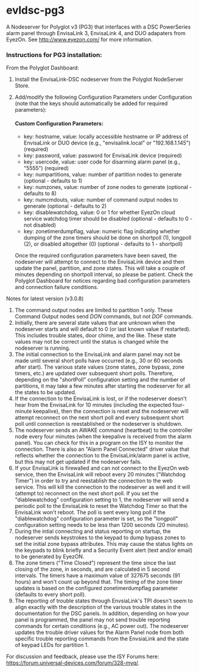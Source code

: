 # evldsc-pg3
A Nodeserver for Polyglot v3 (PG3) that interfaces with a DSC PowerSeries alarm panel through EnvisaLink 3, EnvisaLink 4, and DUO adapaters from EyezOn. See http://www.eyezon.com/ for more information.


### Instructions for PG3 installation:

From the Polyglot Dashboard:
1. Install the EnvisaLink-DSC nodeserver from the Polyglot NodeServer Store.
2. Add/modify the following Configuration Parameters under Configuration (note that the keys should automatically be added for required parameters):
      
    #### Custom Configuration Parameters:
    - key: hostname, value: locally accessible hostname or IP address of EnvisaLink or DUO device (e.g., "envisalink.local" or "192.168.1.145") (required)
    - key: password, value: password for EnvisaLink device (required)
    - key: usercode, value: user code for disarming alarm panel (e.g., "5555") (required)
    - key: numpartitions, value: number of partition nodes to generate (optional - defaults to 1)
    - key: numzones, value: number of zone nodes to generate (optional - defaults to 8)
    - key: numcmdouts, value: number of command output nodes to generate (optional - defaults to 2)
    - key: disablewatchdog, value: 0 or 1 for whether EyezOn cloud service watchdog timer should be disabled (optional - defaults to 0 - not disabled)
    - key: zonetimerdumpflag, value: numeric flag indicating whether dumping of the zone timers should be done on shortpoll (1), longpoll (2), or disabled altogether (0) (optional - defaults to 1 - shortpoll)

    Once the required configuration parameters have been saved, the nodeserver will attempt to connect to the EnvisaLink device and then update the panel, partition, and zone states. This will take a couple of minutes depending on shortpoll interval, so please be patient. Check the Polyglot Dashboard for notices regarding bad configuration parameters and connection failure conditions.

Notes for latest version (v3.0.8)

1. The command output nodes are limited to partition 1 only. These Command Output nodes send *DON* commands, but not *DOF* commands.
2. Initially, there are several state values that are unknown when the nodeserver starts and will default to 0 (or last known value if restarted). This includes trouble states, door chime, and the like. These state values may not be correct until the status is changed while the nodeserver is running.
3. The initial connection to the EnvisaLink and alarm panel may not be made until several short polls have occurred (e.g., 30 or 60 seconds after start). The various state values (zone states, zone bypass, zone timers, etc.) are updated over subsequent short polls. Therefore, depending on the "shortPoll" configuration setting and the number of partitions, it may take a few minutes after starting the nodeserver for all the states to be updated.
4. If the connection to the EnvisaLink is lost, or if the nodeserver doesn't hear from the EnvisaLink for 10 minutes (including the expected four-minute keepalive), then the connection is reset and the nodeserver will attempt reconnect on the next short poll and every subsequent short poll until connection is reestablished or the nodeserver is shutdown.
5. The nodeserver sends an AWAKE command (heartbeat) to the controller node every four minutes (when the keepalive is received from the alarm panel). You can check for this in a program on the ISY to monitor the connection. There is also an "Alarm Panel Connected" driver value that reflects whether the connection to the EnvisaLink/alarm panel is active, but this may not get updated if the nodeserver fails.
6. If your EnvisaLink is firewalled and can not connect to the EyezOn web service, then the EnvisaLink will reboot every 20 minutes ("Watchdog Timer") in order to try and reestablish the connection to the web service. This will kill the connection to the nodeserver as well and it will (attempt to) reconnect on the next short poll. If you set the "diablewatchdog" configuration setting to 1, the nodeserver will send a periodic poll to the EnvisaLink to reset the Watchdog Timer so that the EnvisaLink won't reboot. The poll is sent every long poll if the "diablewatchdog" configuration parameter is set, so the "longpoll" configuration setting needs to be less than 1200 seconds (20 minutes).
7. During the intial connecting and status reporting on startup, the nodeserver sends keystrokes to the keypad to dump bypass zones to set the initial zone bypass attributes. This may cause the status lights on the keypads to blink briefly and a Security Event alert (text and/or email) to be generated by EyezON.
8. The zone timers ("Time Closed") represent the time since the last closing of the zone, in seconds, and are calculated in 5 second intervals. The timers have a maximum value of 327675 seconds (91 hours) and won't count up beyond that. The timing of the zone timer updates is based on the configured zonetimerdumpflag parameter (defaults to every short poll).  
9. The reporting of trouble states through EnvsiaLink's TPI doesn't seem to align exactly with the description of the various trouble states in the documentation for the DSC panels. In addition, depending on how your panel is programmed, the panel may not send trouble reporting commands for certain conditions (e.g., AC power out). The nodeserver updates the trouble driver values for the Alarm Panel node from both specific trouble reporting commands from the EnvsiaLink and the state of keypad LEDs for partition 1.

For discussion and feedback, please use the ISY Forums here: https://forum.universal-devices.com/forum/328-myq/.
